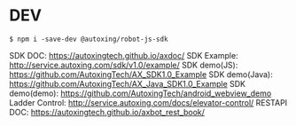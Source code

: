 # DEV

```
$ npm i -save-dev @autoxing/robot-js-sdk
```

SDK DOC: https://autoxingtech.github.io/axdoc/
SDK Example: http://service.autoxing.com/sdk/v1.0/example/
SDK demo(JS): https://github.com/AutoxingTech/AX_SDK1.0_Example
SDK demo(Java): https://github.com/AutoxingTech/AX_Java_SDK1.0_Example
SDK demo(demo): https://github.com/AutoxingTech/android_webview_demo
Ladder Control: http://service.autoxing.com/docs/elevator-control/
RESTAPI DOC: https://autoxingtech.github.io/axbot_rest_book/